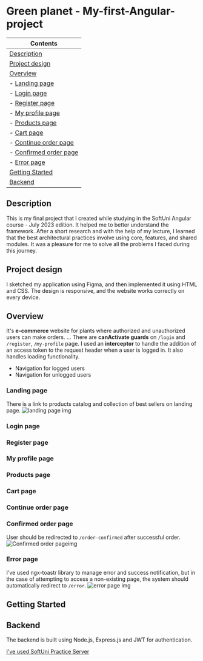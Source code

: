 # Green planet - My-first-Angular-project

| Contents
|---
| [Description](#description)
| [Project design](#project-design)
| [Overview](#overview)
| - [Landing page](#landing-page)
| - [Login page](#login-page)
| - [Register page](#register-page)
| - [My profile page](#my-profile-page)
| - [Products page](#products-page)
| - [Cart page](#cart-page)
| - [Continue order page](#continue-order-page)
| - [Confirmed order page](#onfirmed-order-page)
| - [Error page](#error-page)
| [Getting Started](#getting-started)
| [Backend](#backend)

## Description
This is my final project that I created while studying in the SoftUni Angular course - July 2023 edition. It helped me to better understand the framework. After a short research and with the help of my lecture, I learned that the best architectural practices involve using core, features, and shared modules. It was a pleasure for me to solve all the problems I faced during this journey.
## Project design
I sketched my application using Figma, and then implemented it using HTML and CSS. The design is responsive, and the website works correctly on every device.
## Overview
It's **e-commerce** website for plants where authorized and unauthorized users can make orders. ...
There are **canActivate guards** on `/login` and `/register`, `/my-profile` page. I used an **interceptor** to handle the addition of an access token to the request header when a user is logged in. It also handles loading functionality.
- Navigation for logged users
- Navigation for unlogged users
### Landing page
There is a link to products catalog and collection of best sellers on landing page.
![landing page img]('')
### Login page
### Register page
### My profile page
### Products page
### Cart page
### Continue order page
### Confirmed order page
User should be redirected to `/order-confirmed` after successful order.
![Confirmed order pageimg]('')
### Error page
I've used ngx-toastr library to manage error and success notification, but  in the case of attempting to access a non-existing page, the system should automatically redirect to `/error`.
![error page img]('')
## Getting Started
## Backend
The backend is built using Node.js, Express.js and JWT for authentication.

[I've used SoftUni Practice Server]('https://github.com/softuni-practice-server/softuni-practice-server/tree/master')
